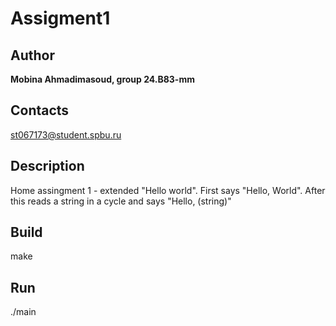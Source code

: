 # Assigment1  
## Author  
**Mobina Ahmadimasoud, group 24.B83-mm**
## Contacts
st067173@student.spbu.ru  
## Description
Home assingment 1 - extended "Hello world". First says "Hello,
World". After this reads a string in a cycle and says "Hello, (string)"
## Build
make
## Run
./main
